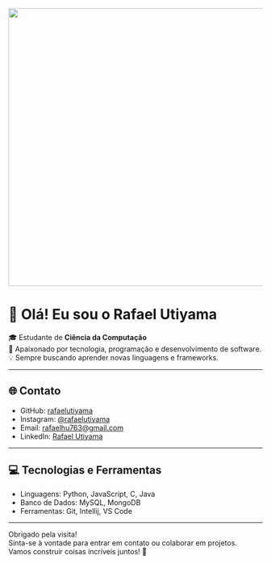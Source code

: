 <img src="" width="1000" height="550" />

# 👋 Olá! Eu sou o Rafael Utiyama

🎓 Estudante de **Ciência da Computação**  
🚀 Apaixonado por tecnologia, programação e desenvolvimento de software.  
💡 Sempre buscando aprender novas linguagens e frameworks.

---

## 🌐 Contato
- GitHub: [rafaelutiyama](https://github.com/rafaelutiyama)  
- Instagram: [@rafaelutiyama](https://instagram.com/rafaelutiyama)  
- Email: [rafaelhu763@gmail.com](mailto:rafaelhu763@gmail.com) 
- LinkedIn: [Rafael Utiyama](https://www.linkedin.com/in/utiyamarafael2005/)  

---

## 💻 Tecnologias e Ferramentas
- Linguagens: Python, JavaScript, C, Java  
- Banco de Dados: MySQL, MongoDB  
- Ferramentas: Git, Intellij, VS Code


---

Obrigado pela visita!  
Sinta-se à vontade para entrar em contato ou colaborar em projetos.  
Vamos construir coisas incríveis juntos! 🚀
